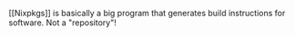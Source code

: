 [[Nixpkgs]] is basically a big program that generates build instructions for software. Not a "repository"!